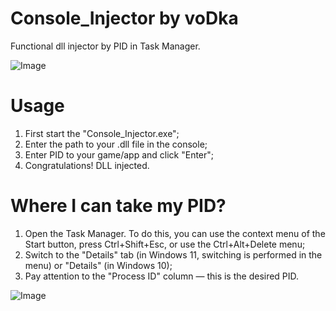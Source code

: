 # Console_Injector by voDka
Functional dll injector by PID in Task Manager.

![Image](https://github.com/user-attachments/assets/de42ab79-8769-4bc9-8dd5-838194bb7576)

# Usage
1. First start the "Console_Injector.exe";
2. Enter the path to your .dll file in the console;
3. Enter PID to your game/app and click "Enter";
4. Congratulations! DLL injected.

# Where I can take my PID?
1. Open the Task Manager. To do this, you can use the context menu of the Start button, press Ctrl+Shift+Esc, or use the Ctrl+Alt+Delete menu;
2. Switch to the "Details" tab (in Windows 11, switching is performed in the menu) or "Details" (in Windows 10);
3. Pay attention to the "Process ID" column — this is the desired PID.

![Image](https://github.com/user-attachments/assets/7f48bb9f-c95d-4e30-bf09-179fa7848c24)
